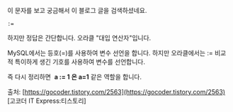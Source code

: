 이 문자를 보고 궁금해서 이 블로그 글을 검색하셨네요.

```
:=
```

하지만 정답은 간단합니다. 오라클 "대입 연산자"입니다.

MySQL에서는 등호(=)를 사용하여 변수 선언을 합니다. 하지만 오라클에서는 := 비교적 특이하게 생긴 기호를 사용하여 변수를 선언합니다. 

즉 다시 정리하면  **a := 1 은 a=1** 같은 역할을 합니다. 

출처: [https://gocoder.tistory.com/2563](https://gocoder.tistory.com/2563) [고코더 IT Express:티스토리]